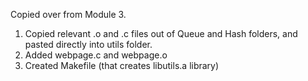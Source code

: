 Copied over from Module 3.

1. Copied relevant .o and .c files out of Queue and Hash folders, and pasted directly into utils folder. 
2. Added webpage.c and webpage.o
3. Created Makefile (that creates libutils.a library)
